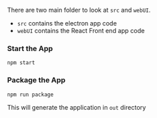 There are two main folder to look at `src` and `webUI`.

* `src` contains the electron app code
* `webUI` contains the React Front end app code

### Start the App
```
npm start
```

### Package the App
```
npm run package
```

This will generate the application in `out` directory